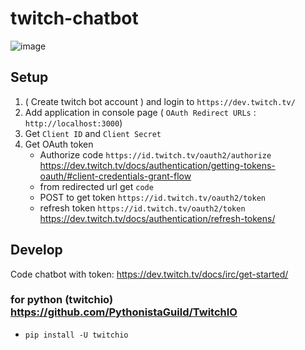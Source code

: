 # twitch-chatbot

![image](https://github.com/andaccc/twitch-chatbot/assets/8611553/87f5ac86-024b-4b88-b0b0-7e71fc784bfa)


## Setup
1. ( Create twitch bot account ) and login to `https://dev.twitch.tv/`
2. Add application in console page ( `OAuth Redirect URLs` : `http://localhost:3000`) 
3. Get `Client ID` and `Client Secret`
4. Get OAuth token
    - Authorize code `https://id.twitch.tv/oauth2/authorize` https://dev.twitch.tv/docs/authentication/getting-tokens-oauth/#client-credentials-grant-flow
    - from redirected url get `code`
    - POST to get token `https://id.twitch.tv/oauth2/token`
    - refresh token `https://id.twitch.tv/oauth2/token` https://dev.twitch.tv/docs/authentication/refresh-tokens/

## Develop 
Code chatbot with token: https://dev.twitch.tv/docs/irc/get-started/

### for python (twitchio) https://github.com/PythonistaGuild/TwitchIO
- `pip install -U twitchio`

